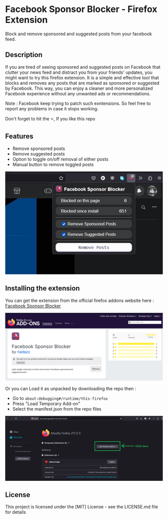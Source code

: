 # Facebook Sponsor Blocker - Firefox Extension

Block and remove sponsored and suggested posts from your facebook feed.

## Description

If you are tired of seeing sponsored and suggested posts on Facebook that clutter your news feed and distract you from your friends' updates, you might want to try this firefox extension. It is a simple and effective tool that blocks and removes any posts that are marked as sponsored or suggested by Facebook. This way, you can enjoy a cleaner and more personalized Facebook experience without any unwanted ads or recommendations.

Note : Facebook keep trying to patch such exntensions. So feel free to report any problems in case it stops working.

Don't forget to hit the :star:, If you like this repo

## Features

- Remove sponsored posts
- Remove suggested posts
- Option to toggle on/off removal of either posts
- Manual button to remove toggled posts

![Extension preview image](screenshots/extension-sc.png)

## Installing the extension

You can get the extension from the official firefox addons website here : [Facebook Sponsor Blocker](https://addons.mozilla.org/en-US/firefox/addon/fb-sponsor-blocker/)

![Extension install image](screenshots/extension-install.png)

Or you can Load it as unpacked by downloading the repo then :
 - Go to `about:debugging#/runtime/this-firefox`
 - Press "Load Temporary Add-on"
 - Select the manifest.json from the repo files

![Extension install image](screenshots/extension-load.png)

## License

This project is licensed under the [MIT] License - see the LICENSE.md file for details

